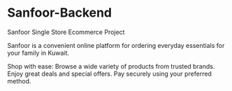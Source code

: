 # Sanfoor-Backend

Sanfoor Single Store Ecommerce Project <br>

Sanfoor is a convenient online platform for ordering everyday essentials for your family in Kuwait.

Shop with ease:
Browse a wide variety of products from trusted brands.
Enjoy great deals and special offers.
Pay securely using your preferred method.
 
